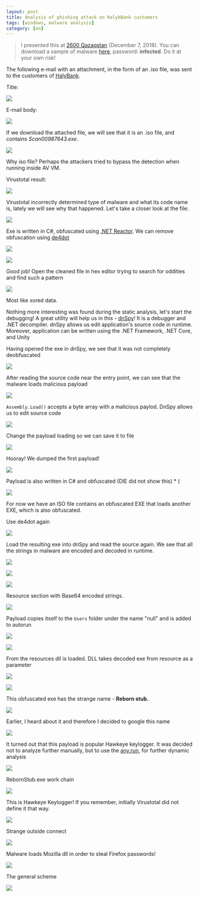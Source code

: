 ```yaml
---
layout: post
title: Analysis of phishing attack on HalykBank customers
tags: [windows, malware analysis]
category: [en]
---
```


> I presented this at [2600 Qazaqstan](https://2600.kz/) (December 7, 2018).
> You can download a sample of malware [here](/assets/images/ru/HalykBankPhishing/payload.zip), password: **infected**. Do it at your own risk!

The following e-mail with an attachment, in the form of an .iso file, was sent to the customers of [HalyBank](https://halykbank.kz/).

Title:

![](/assets/images/ru/HalykBankPhishing/1-header%20email.png)

E-mail body:

![](/assets/images/ru/HalykBankPhishing/2-body%20email.png)

If we download the attached file, we will see that it is an .iso file, and contains _Scan00987643.exe_.

![](/assets/images/ru/HalykBankPhishing/3-iso.png)

Why iso file? Perhaps the attackers tried to bypass the detection when running inside AV VM.

Virustotal result:

![](/assets/images/ru/HalykBankPhishing/4-VirusTotal.png)

Virustotal incorrectly determined type of malware and what its code name is, lately we will see why that happened. Let's take a closer look at the file:

![](/assets/images/ru/HalykBankPhishing/5-DIE.png)

Exe is written in C#, obfuscated using [.NET Reactor](https://www.eziriz.com/dotnet_reactor.htm). We can remove obfuscation using [de4dot](https://github.com/0xd4d/de4dot)

![](/assets/images/ru/HalykBankPhishing/6-de4dot%20description.png)

![](/assets/images/ru/HalykBankPhishing/6-de4dot%20console.png)

Good job! Open the cleaned file in hex editor trying to search for oddities and find such a pattern

![](/assets/images/ru/HalykBankPhishing/7-in%20hex%20editor.png)

Most like xored data. 

Nothing more interesting was found during the static analysis, let's start the debugging! A great utility will help us in this - [dnSpy](https://github.com/0xd4d/dnSpy)! It is a debugger and .NET decompiler. dnSpy allows us edit application's source code in runtime. Moreover, application can be written using the .NET Framework, .NET Core, and Unity

Having opened the exe in dnSpy, we see that it was not completely deobfuscated

![](/assets/images/ru/HalykBankPhishing/9-obfuscate.png)

After reading the source code near the entry point, we can see that the malware loads malicious payload

![](/assets/images/ru/HalykBankPhishing/10-loading%20payload.png)

`Assembly.Load()` accepts a byte array with a malicious paylod. DnSpy allows us to edit source code

![](/assets/images/ru/HalykBankPhishing/11-dnsPy%20edit.png)

Change the payload loading so we can save it to file

![](/assets/images/ru/HalykBankPhishing/12-editing%20function.png)

Hooray! We dumped the first payload!

![](/assets/images/ru/HalykBankPhishing/13-extracted%20first%20payload.png)

Payload is also written in C# and obfuscated (DIE did not show this) * (

![](/assets/images/ru/HalykBankPhishing/14-DIE%20on%20payload.png)

For now we have an ISO file contains an obfuscated EXE that loads another EXE, which is also obfuscated.

Use de4dot again

![](/assets/images/ru/HalykBankPhishing/16-de4dot%20second%20payload.png)

Load the resulting exe into dnSpy and read the source again. We see that all the strings in malware are encoded and decoded in runtime.

![](/assets/images/ru/HalykBankPhishing/17-encoded%20strings-1.png)

![](/assets/images/ru/HalykBankPhishing/17-encoded%20strings-2.png)

![](/assets/images/ru/HalykBankPhishing/17-encoded%20strings-3.png)

Resource section with Base64 encoded strings.

![](/assets/images/ru/HalykBankPhishing/18-strings%20in%20resources.png)

Payload copies itself to the `Users` folder under the name "null" and is added to autorun

![](/assets/images/ru/HalykBankPhishing/19-payload%20actions-1.png)

![](/assets/images/ru/HalykBankPhishing/19-payload%20actions-2.png)

From the resources dll is loaded. DLL takes decoded exe from resource as a parameter

![](/assets/images/ru/HalykBankPhishing/20-load%20DLL.png)

![](/assets/images/ru/HalykBankPhishing/20-load%20DLL-2.png)

This obfuscated exe has the strange name - **Reborn stub.**

![](/assets/images/ru/HalykBankPhishing/26-reborn%20stub.png)

Earlier, I heard about it and therefore I decided to google this name

![](/assets/images/ru/HalykBankPhishing/27-reborn%20stub%20on%20google.png)

It turned out that this payload is popular Hawkeye keylogger. It was decided not to analyze further manually, but to use the [any.run](https://any.run/), for further dynamic analysis

![](/assets/images/ru/HalykBankPhishing/28-any%20run.png)

RebornStub.exe work chain 

![](/assets/images/ru/HalykBankPhishing/29-any%20run%202.png)

This is Hawkeye Keylogger! If you remember, initially Virustotal did not define it that way.

![](/assets/images/ru/HalykBankPhishing/30-any%20run%203.png)

Strange outside connect

![](/assets/images/ru/HalykBankPhishing/31-any%20run%204.png)

Malware loads Mozilla dll in order to steal Firefox passwords!

![](/assets/images/ru/HalykBankPhishing/32-any%20run%205.png)

The general scheme

![](/assets/images/ru/HalykBankPhishing/33-any%20run%206.png)